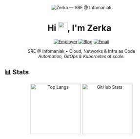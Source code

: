 <p align="center">
  <picture>
    <source media="(prefers-color-scheme: dark)" srcset="assets/banner-dark.svg">
    <img alt="Zerka — SRE @ Infomaniak" src="assets/banner.svg" />
  </picture>
</p>

<h1 align="center">Hi <img src="https://raw.githubusercontent.com/MartinHeinz/MartinHeinz/master/wave.gif" height="30">, I'm Zerka &nbsp;</h1>

<p align="center">
  <a href="https://www.infomaniak.com/"><img alt="Employer" src="https://img.shields.io/badge/SRE-Infomaniak-0?logo=icloud&logoColor=white&labelColor=0B0B0F&color=3BA1FF&style=for-the-badge"></a>
  <a href="https://grimoire.zerka.dev"><img alt="Blog" src="https://img.shields.io/badge/zerka.dev-visit-0?logo=vercel&logoColor=white&labelColor=0B0B0F&color=9AE6B4&style=for-the-badge"></a>
  <a href="mailto:contact@zerka.dev"><img alt="Email" src="https://img.shields.io/badge/Contact-email-0?logo=gmail&logoColor=white&labelColor=0B0B0F&color=F56565&style=for-the-badge"></a>
</p>

<p align="center">
  SRE @ Infomaniak • Cloud, Networks & Infra as Code<br>
  <i>Automation, GitOps & Kubernetes at scale.</i>
</p>

<!-- ## 🛠 Skills
-->

<!-- 
## 🎓 Certifications
<p align="center">    
  <img src="https://images.credly.com/images/d0e84df5-83ab-438b-b51f-c464c78faa52/tempfile20250605-58-6rrhp1.png" alt="Foundations: Kubernetes Networking & Cilium" height="120"/>
  <img src="https://images.credly.com/images/d74820be-3dba-40b9-a254-a8e7381bf63d/tempfile20250605-64-wqikcw.png" alt="Cilium Getting Started" height="120"/>
</p>
-->

## 📊 Stats
<p align="center">
  <img height="165" src="https://github-readme-stats.vercel.app/api/top-langs?username=zerka30&show_icons=true&locale=en&theme=dark" alt="Top Langs" />
  <img height="165" src="https://github-readme-stats.vercel.app/api?username=Zerka30&show_icons=true&hide_title=true&count_private=true&theme=dark" alt="GitHub Stats" />
</p>



